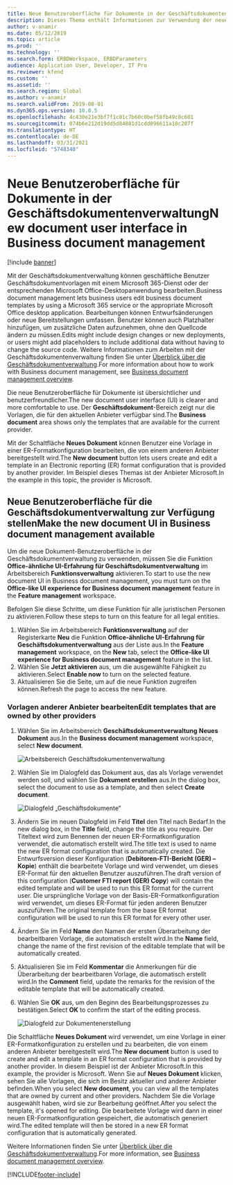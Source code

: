 ```yaml
---
title: Neue Benutzeroberfläche für Dokumente in der Geschäftsdokumentenverwaltung
description: Dieses Thema enthält Informationen zur Verwendung der neuen Benutzeroberfläche in der Geschäftsdokumentverwaltung-Funktion des Frameworks für elektronische Berichterstellung (EB).
author: v-anamir
ms.date: 05/12/2019
ms.topic: article
ms.prod: ''
ms.technology: ''
ms.search.form: ERBDWorkspace, ERBDParameters
audience: Application User, Developer, IT Pro
ms.reviewer: kfend
ms.custom: ''
ms.assetid: ''
ms.search.region: Global
ms.author: v-anamir
ms.search.validFrom: 2019-08-01
ms.dyn365.ops.version: 10.0.5
ms.openlocfilehash: 4c430e21e3bf7f1c01c7b60c0bef58fb49c0c601
ms.sourcegitcommit: 074b6e212d19dd5d84881d1cdd096611a18c207f
ms.translationtype: HT
ms.contentlocale: de-DE
ms.lasthandoff: 03/31/2021
ms.locfileid: "5748340"
---
```

# <a name="new-document-user-interface-in-business-document-management"></a><span data-ttu-id="4a56a-103">Neue Benutzeroberfläche für Dokumente in der Geschäftsdokumentenverwaltung</span><span class="sxs-lookup"><span data-stu-id="4a56a-103">New document user interface in Business document management</span></span>

[!include [banner](../includes/banner.md)]

<span data-ttu-id="4a56a-104">Mit der Geschäftsdokumentverwaltung können geschäftliche Benutzer Geschäftsdokumentvorlagen mit einem Microsoft 365-Dienst oder der entsprechenden Microsoft Office-Desktopanwendung bearbeiten.</span><span class="sxs-lookup"><span data-stu-id="4a56a-104">Business document management lets business users edit business document templates by using a Microsoft 365 service or the appropriate Microsoft Office desktop application.</span></span> <span data-ttu-id="4a56a-105">Bearbeitungen können Entwurfsänderungen oder neue Bereitstellungen umfassen. Benutzer können auch Platzhalter hinzufügen, um zusätzliche Daten aufzunehmen, ohne den Quellcode ändern zu müssen.</span><span class="sxs-lookup"><span data-stu-id="4a56a-105">Edits might include design changes or new deployments, or users might add placeholders to include additional data without having to change the source code.</span></span> <span data-ttu-id="4a56a-106">Weitere Informationen zum Arbeiten mit der Geschäftsdokumentenverwaltung finden Sie unter [Überblick über die Geschäftsdokumentverwaltung](er-business-document-management.md).</span><span class="sxs-lookup"><span data-stu-id="4a56a-106">For more information about how to work with Business document management, see [Business document management overview](er-business-document-management.md).</span></span>

<span data-ttu-id="4a56a-107">Die neue Benutzeroberfläche für Dokumente ist übersichtlicher und benutzerfreundlicher.</span><span class="sxs-lookup"><span data-stu-id="4a56a-107">The new document user interface (UI) is clearer and more comfortable to use.</span></span> <span data-ttu-id="4a56a-108">Der **Geschäftsdokument**-Bereich zeigt nur die Vorlagen, die für den aktuellen Anbieter verfügbar sind.</span><span class="sxs-lookup"><span data-stu-id="4a56a-108">The **Business document** area shows only the templates that are available for the current provider.</span></span>

<span data-ttu-id="4a56a-109">Mit der Schaltfläche **Neues Dokument** können Benutzer eine Vorlage in einer ER-Formatkonfiguration bearbeiten, die von einem anderen Anbieter bereitgestellt wird.</span><span class="sxs-lookup"><span data-stu-id="4a56a-109">The **New document** button lets users create and edit a template in an Electronic reporting (ER) format configuration that is provided by another provider.</span></span> <span data-ttu-id="4a56a-110">Im Beispiel dieses Themas ist der Anbieter Microsoft.</span><span class="sxs-lookup"><span data-stu-id="4a56a-110">In the example in this topic, the provider is Microsoft.</span></span>

## <a name="make-the-new-document-ui-in-business-document-management-available"></a><span data-ttu-id="4a56a-111">Neue Benutzeroberfläche für die Geschäftsdokumentverwaltung zur Verfügung stellen</span><span class="sxs-lookup"><span data-stu-id="4a56a-111">Make the new document UI in Business document management available</span></span>

<span data-ttu-id="4a56a-112">Um die neue Dokument-Benutzeroberfläche in der Geschäftsdokumentverwaltung zu verwenden, müssen Sie die Funktion **Office-ähnliche UI-Erfahrung für Geschäftsdokumentverwaltung** im Arbeitsbereich **Funktionsverwaltung** aktivieren.</span><span class="sxs-lookup"><span data-stu-id="4a56a-112">To start to use the new document UI in Business document management, you must turn on the **Office-like UI experience for Business document management** feature in the **Feature management** workspace.</span></span>

<span data-ttu-id="4a56a-113">Befolgen Sie diese Schritte, um diese Funktion für alle juristischen Personen zu aktivieren.</span><span class="sxs-lookup"><span data-stu-id="4a56a-113">Follow these steps to turn on this feature for all legal entities.</span></span>

1. <span data-ttu-id="4a56a-114">Wählen Sie im Arbeitsbereich **Funktionsverwaltung** auf der Registerkarte **Neu** die Funktion **Office-ähnliche UI-Erfahrung für Geschäftsdokumentverwaltung** aus der Liste aus.</span><span class="sxs-lookup"><span data-stu-id="4a56a-114">In the **Feature management** workspace, on the **New** tab, select the **Office-like UI experience for Business document management** feature in the list.</span></span>
2. <span data-ttu-id="4a56a-115">Wählen Sie **Jetzt aktivieren** aus, um die ausgewählte Fähigkeit zu aktivieren.</span><span class="sxs-lookup"><span data-stu-id="4a56a-115">Select **Enable now** to turn on the selected feature.</span></span>
3. <span data-ttu-id="4a56a-116">Aktualisieren Sie die Seite, um auf die neue Funktion zugreifen können.</span><span class="sxs-lookup"><span data-stu-id="4a56a-116">Refresh the page to access the new feature.</span></span>

### <a name="edit-templates-that-are-owned-by-other-providers"></a><span data-ttu-id="4a56a-117">Vorlagen anderer Anbieter bearbeiten</span><span class="sxs-lookup"><span data-stu-id="4a56a-117">Edit templates that are owned by other providers</span></span>

1. <span data-ttu-id="4a56a-118">Wählen Sie im Arbeitsbereich **Geschäftsdokumentverwaltung** **Neues Dokument** aus.</span><span class="sxs-lookup"><span data-stu-id="4a56a-118">In the **Business document management** workspace, select **New document**.</span></span>

    ![Arbeitsbereich Geschäftsdokumentenverwaltung](./media/BDM_overview_new_template1.png)

2. <span data-ttu-id="4a56a-120">Wählen Sie im Dialogfeld das Dokument aus, das als Vorlage verwendet werden soll, und wählen Sie **Dokument erstellen** aus.</span><span class="sxs-lookup"><span data-stu-id="4a56a-120">In the dialog box, select the document to use as a template, and then select **Create document**.</span></span>

    ![Dialogfeld „Geschäftsdokumente“](./media/BDM_overview_new_template2.png)

3. <span data-ttu-id="4a56a-122">Ändern Sie im neuen Dialogfeld im Feld **Titel** den Titel nach Bedarf.</span><span class="sxs-lookup"><span data-stu-id="4a56a-122">In the new dialog box, in the **Title** field, change the title as you require.</span></span> <span data-ttu-id="4a56a-123">Der Titeltext wird zum Benennen der neuen ER-Formatkonfiguration verwendet, die automatisch erstellt wird.</span><span class="sxs-lookup"><span data-stu-id="4a56a-123">The title text is used to name the new ER format configuration that is automatically created.</span></span> <span data-ttu-id="4a56a-124">Die Entwurfsversion dieser Konfiguration (**Debitoren-FTI-Bericht (GER) – Kopie**) enthält die bearbeitete Vorlage und wird verwendet, um dieses ER-Format für den aktuellen Benutzer auszuführen.</span><span class="sxs-lookup"><span data-stu-id="4a56a-124">The draft version of this configuration (**Customer FTI report (GER) Copy**) will contain the edited template and will be used to run this ER format for the current user.</span></span> <span data-ttu-id="4a56a-125">Die ursprüngliche Vorlage von der Basis-ER-Formatkonfiguration wird verwendet, um dieses ER-Format für jeden anderen Benutzer auszuführen.</span><span class="sxs-lookup"><span data-stu-id="4a56a-125">The original template from the base ER format configuration will be used to run this ER format for every other user.</span></span>
4. <span data-ttu-id="4a56a-126">Ändern Sie im Feld **Name** den Namen der ersten Überarbeitung der bearbeitbaren Vorlage, die automatisch erstellt wird.</span><span class="sxs-lookup"><span data-stu-id="4a56a-126">In the **Name** field, change the name of the first revision of the editable template that will be automatically created.</span></span>
5. <span data-ttu-id="4a56a-127">Aktualisieren Sie im Feld **Kommentar** die Anmerkungen für die Überarbeitung der bearbeitbaren Vorlage, die automatisch erstellt wird.</span><span class="sxs-lookup"><span data-stu-id="4a56a-127">In the **Comment** field, update the remarks for the revision of the editable template that will be automatically created.</span></span>
6. <span data-ttu-id="4a56a-128">Wählen Sie **OK** aus, um den Beginn des Bearbeitungsprozesses zu bestätigen.</span><span class="sxs-lookup"><span data-stu-id="4a56a-128">Select **OK** to confirm the start of the editing process.</span></span>

    ![Dialogfeld zur Dokumentenerstellung](./media/BDM_overview_new_template3.png)

<span data-ttu-id="4a56a-130">Die Schaltfläche **Neues Dokument** wird verwendet, um eine Vorlage in einer ER-Formatkonfiguration zu erstellen und zu bearbeiten, die von einem anderen Anbieter bereitgestellt wird.</span><span class="sxs-lookup"><span data-stu-id="4a56a-130">The **New document** button is used to create and edit a template in an ER format configuration that is provided by another provider.</span></span> <span data-ttu-id="4a56a-131">In diesem Beispiel ist der Anbieter Microsoft.</span><span class="sxs-lookup"><span data-stu-id="4a56a-131">In this example, the provider is Microsoft.</span></span> <span data-ttu-id="4a56a-132">Wenn Sie auf **Neues Dokument** klicken, sehen Sie alle Vorlagen, die sich im Besitz aktueller und anderer Anbieter befinden.</span><span class="sxs-lookup"><span data-stu-id="4a56a-132">When you select **New document**, you can view all the templates that are owned by current and other providers.</span></span> <span data-ttu-id="4a56a-133">Nachdem Sie die Vorlage ausgewählt haben, wird sie zur Bearbeitung geöffnet.</span><span class="sxs-lookup"><span data-stu-id="4a56a-133">After you select the template, it's opened for editing.</span></span> <span data-ttu-id="4a56a-134">Die bearbeitete Vorlage wird dann in einer neuen ER-Formatkonfiguration gespeichert, die automatisch generiert wird.</span><span class="sxs-lookup"><span data-stu-id="4a56a-134">The edited template will then be stored in a new ER format configuration that is automatically generated.</span></span>

<span data-ttu-id="4a56a-135">Weitere Informationen finden Sie unter [Überblick über die Geschäftsdokumentverwaltung](er-business-document-management.md).</span><span class="sxs-lookup"><span data-stu-id="4a56a-135">For more information, see [Business document management overview](er-business-document-management.md).</span></span>


[!INCLUDE[footer-include](../../../includes/footer-banner.md)]